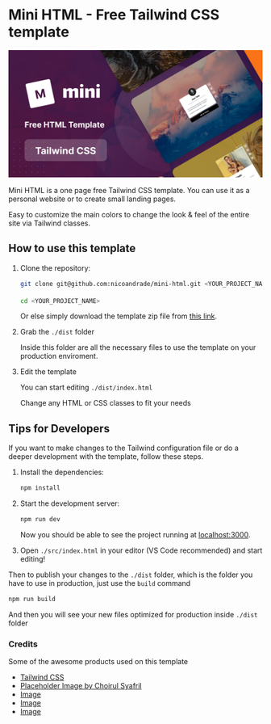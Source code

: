 # Mini HTML - Free Tailwind CSS template

![Mini HTML](https://raw.githubusercontent.com/nicoandrade/mini-html/main/promo/github_promo.jpg "Mini HTML")

Mini HTML is a one page free Tailwind CSS template.
You can use it as a personal website or to create small landing pages.

Easy to customize the main colors to change the look & feel of the entire site via Tailwind classes.

## How to use this template

1. Clone the repository:

    ```bash
    git clone git@github.com:nicoandrade/mini-html.git <YOUR_PROJECT_NAME>

    cd <YOUR_PROJECT_NAME>
    ```

    Or else simply download the template zip file from [this link](https://github.com/nicoandrade/mini-html/archive/refs/heads/main.zip).

2. Grab the `./dist` folder

    Inside this folder are all the necessary files to use the template on your production enviroment.

3. Edit the template

    You can start editing `./dist/index.html`

    Change any HTML or CSS classes to fit your needs

## Tips for Developers

If you want to make changes to the Tailwind configuration file or do a deeper development with the template, follow these steps.

1. Install the dependencies:

    ```bash
    npm install
    ```

2. Start the development server:

    ```bash
    npm run dev
    ```

    Now you should be able to see the project running at [localhost:3000](http://localhost:3000).

3. Open `./src/index.html` in your editor (VS Code recommended) and start editing!

Then to publish your changes to the `./dist` folder, which is the folder you have to use in production, just use the `build` command

```bash
npm run build
```

And then you will see your new files optimized for production inside `./dist` folder

### Credits

Some of the awesome products used on this template

-   [Tailwind CSS](https://tailwindcss.com/)
-   [Placeholder Image by Choirul Syafril](https://dribbble.com/shots/14396043-Dashboard-Cloud-Storage)
-   [Image](https://unsplash.com/photos/jTSf1xnsoCs)
-   [Image](https://unsplash.com/photos/iFgRcqHznqg)
-   [Image](https://unsplash.com/photos/mEZ3PoFGs_k)
